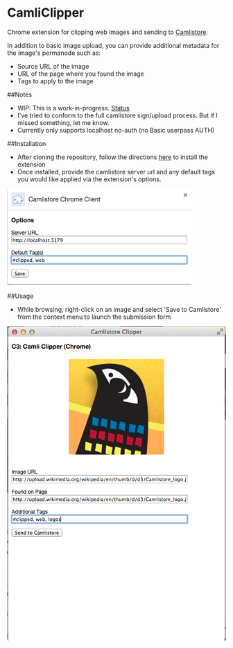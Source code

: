 # CamliClipper
Chrome extension for clipping web images and sending to [Camlistore](www.camlistore.org).

In addition to basic image upload, you can provide additional metadata for the image's permanode such as:
- Source URL of the image
- URL of the page where you found the image
- Tags to apply to the image

##Notes
- WIP: This is a work-in-progress. [Status](https://github.com/dotMR/CamliClipper/issues)
- I've tried to conform to the full camlistore sign/upload process. But if I missed something, let me know.
- Currently only supports localhost no-auth (no Basic userpass AUTH)

##Installation
- After cloning the repository, follow the directions [here](https://developer.chrome.com/extensions/getstarted#unpacked) to install the extension
- Once installed, provide the camlistore server url and any default tags you would like applied via the extension's options.

![Options](/doc/options.png)

##Usage
- While browsing, right-click on an image and select 'Save to Camlistore' from the context menu to launch the submission form

![Save to Camlistore](/doc/save-to-camlistore.png)




